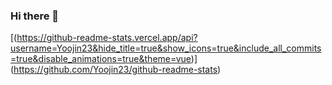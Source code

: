 ### Hi there 👋

<!--
**Yoojin23/Yoojin23** is a ✨ _special_ ✨ repository because its `README.md` (this file) appears on your GitHub profile.

Here are some ideas to get you started:

- 🔭 I’m currently working on ...
- 🌱 I’m currently learning ...
- 👯 I’m looking to collaborate on ...
- 🤔 I’m looking for help with ...
- 💬 Ask me about ...
- 📫 How to reach me: ...
- 😄 Pronouns: ...
- ⚡ Fun fact: ...
-->

[(https://github-readme-stats.vercel.app/api?username=Yoojin23&hide_title=true&show_icons=true&include_all_commits=true&disable_animations=true&theme=vue)]
(https://github.com/Yoojin23/github-readme-stats)
